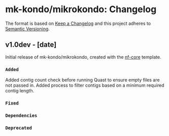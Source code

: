 # mk-kondo/mikrokondo: Changelog

The format is based on [Keep a Changelog](https://keepachangelog.com/en/1.0.0/)
and this project adheres to [Semantic Versioning](https://semver.org/spec/v2.0.0.html).

## v1.0dev - [date]

Initial release of mk-kondo/mikrokondo, created with the [nf-core](https://nf-co.re/) template.

### `Added`
Added contig count check before running Quast to ensure empty files are not passed in.
Added process to filter contigs based on a minimum required contig length.
### `Fixed`

### `Dependencies`

### `Deprecated`
